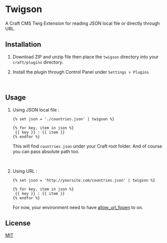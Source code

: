 # Twigson

A Craft CMS Twig Extension for reading JSON local file or directly through URL.



## Installation
1. Download ZIP and unzip file then place the `twigson` directory into your `craft/plugins` directory.

2. Install the plugin through Control Panel under `Settings > Plugins`

   ​

## Usage

1. Using JSON local file :

   ```twig
   {% set json = './countries.json' | twigson %}

   {% for key, item in json %}
   	{{ key }} : {{ item }}
   {% endfor %}
   ```

   This will find `countries.json` under your Craft root folder. And of course you can pass absolute path too.  

   ​

2. Using URL :

   ```twig
   {% set json = 'http://yoursite.com/countries.json' | twigson %}

   {% for key, item in json %}
   	{{ key }} : {{ item }}
   {% endfor %}
   ```

   For now, your environment need to have [allow_url_fopen](http://php.net/manual/en/filesystem.configuration.php#ini.allow-url-fopen) to on.




## License

[MIT](LICENSE)